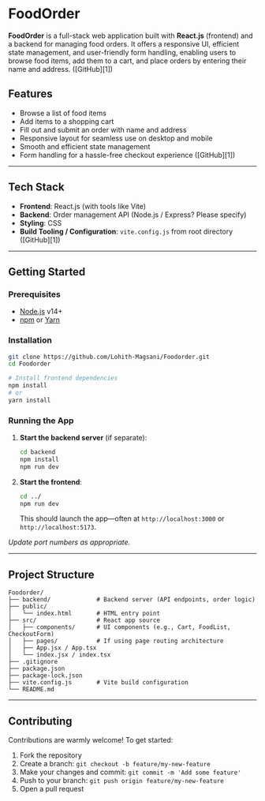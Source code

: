 
# FoodOrder

**FoodOrder** is a full-stack web application built with **React.js** (frontend) and a backend for managing food orders. It offers a responsive UI, efficient state management, and user-friendly form handling, enabling users to browse food items, add them to a cart, and place orders by entering their name and address. ([GitHub][1])


## Features

* Browse a list of food items
* Add items to a shopping cart
* Fill out and submit an order with name and address
* Responsive layout for seamless use on desktop and mobile
* Smooth and efficient state management
* Form handling for a hassle-free checkout experience ([GitHub][1])

---

## Tech Stack

* **Frontend**: React.js (with tools like Vite)
* **Backend**: Order management API (Node.js / Express? Please specify)
* **Styling**: CSS
* **Build Tooling / Configuration**: `vite.config.js` from root directory ([GitHub][1])

---

## Getting Started

### Prerequisites

* [Node.js](https://nodejs.org/) v14+
* [npm](https://www.npmjs.com/) or [Yarn](https://yarnpkg.com/)

### Installation

```bash
git clone https://github.com/Lohith-Magsani/Foodorder.git
cd Foodorder

# Install frontend dependencies
npm install
# or
yarn install
```

### Running the App

1. **Start the backend server** (if separate):

   ```bash
   cd backend
   npm install
   npm run dev
   ```

2. **Start the frontend**:

   ```bash
   cd ../
   npm run dev
   ```

   This should launch the app—often at `http://localhost:3000` or `http://localhost:5173`.

*Update port numbers as appropriate.*

---

## Project Structure

```
Foodorder/
├── backend/             # Backend server (API endpoints, order logic)
├── public/
│   └── index.html       # HTML entry point
├── src/                 # React app source
│   ├── components/      # UI components (e.g., Cart, FoodList, CheckoutForm)
│   ├── pages/           # If using page routing architecture
│   ├── App.jsx / App.tsx
│   └── index.jsx / index.tsx
├── .gitignore
├── package.json
├── package-lock.json
├── vite.config.js       # Vite build configuration
└── README.md
```

---

## Contributing

Contributions are warmly welcome! To get started:

1. Fork the repository
2. Create a branch: `git checkout -b feature/my-new-feature`
3. Make your changes and commit: `git commit -m 'Add some feature'`
4. Push to your branch: `git push origin feature/my-new-feature`
5. Open a pull request

